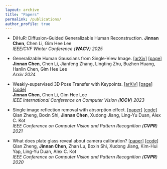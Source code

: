 ```yaml
---
layout: archive
title: "Papers"
permalink: /publications/
author_profile: true
---
```


* DiHuR: Diffusion-Guided Generalizable Human Reconstruction.
  **Jinnan Chen**, Chen Li, Gim Hee Lee \
  *IEEE/CVF Winter Conference (**WACV**) 2025*

* Generalizable Human Gaussians from Single-View Image. [[arXiv]](https://arxiv.org/abs/2406.06050)
[[page]](https://jinnan-chen.github.io/projects/HGM/)\
  **Jinnan Chen**, Chen Li, Jianfeng Zhang, Lingting Zhu, Buzhen Huang, Hanlin Chen, Gim Hee Lee \
  *Arxiv 2024*


* Weakly-supervised 3D Pose Transfer with Keypoints. [[arXiv]](https://arxiv.org/abs/2307.13459)
[[page]](https://jinnan-chen.github.io/ws3dpt/) [[code]](https://github.com/jinnan-chen/3D-Pose-Transfer)\
  **Jinnan Chen**, Chen Li, Gim Hee Lee \
  *IEEE International Conference on Computer Vision (**ICCV**) 2023*
  


* Single image reflection removal with absorption effect. [[paper]](https://openaccess.thecvf.com/content/CVPR2021/html/Zheng_Single_Image_Reflection_Removal_With_Absorption_Effect_CVPR_2021_paper.html)
[[code]](https://github.com/q-zh/absorption)\
  Qian Zheng, Boxin Shi, **Jinnan Chen**, Xudong Jiang, Ling-Yu Duan, Alex C. Kot \
  *IEEE Conference on Computer Vision and Pattern Recognition (**CVPR**) 2021*
  

* What does plate glass reveal about camera calibration? [[paper]](https://openaccess.thecvf.com/content_CVPR_2020/html/Zheng_What_Does_Plate_Glass_Reveal_About_Camera_Calibration_CVPR_2020_paper.html)
[[code]](https://github.com/q-zh/GlassCalibration) \
  Qian Zheng, **Jinnan Chen**, Zhan Lu, Boxin Shi, Xudong Jiang, Kim-Hui Yap, Ling-Yu Duan, Alex C. Kot \
  *IEEE Conference on Computer Vision and Pattern Recognition (**CVPR**) 2020*
